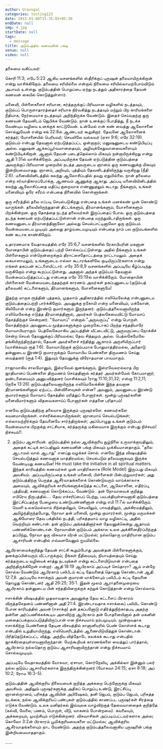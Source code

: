 ```yaml
---
author: Uravugal
categories: testing123
date: 2015-01-08T15:35:03+05:30
endDate: null
img: 4.jpg
startDate: null
tags: 
  - message
title: குடும்பத்தில் கணவனின் பங்கு
venue: null
video: null
---
```


தலைமை வகிப்பவர்:

கொரி 11:3; எபே 5:23 ஆகிய வசனங்களில் ஸ்தீரிக்குப் புருஷன் தலையாயிருக்கிறான் என்று வாசிக்கிறோம். தலைமை சரியில்லை என்றால் நிலைமை சரியில்லாமற்போய்விடும் அபாயம் உள்ளது. குடும்பத்தின் பொறுப்பை ஏற்று நடத்தும் அதிகாரத்தை தேவன் கணவன் கையில் கொடுத்துள்ளார். 
<!--more-->
மனைவி, பிள்ளைகளைச் சரியான, கர்த்தருக்குப் பிரியமான வழிகளில் நடத்தவும், குடும்பப் பொருளாதாரத்தைச் சரியாக நிர்வகித்து நடத்தவும் மற்றும் பிற காரியங்களை நீதியாக, நேர்மையாக நடத்தவும் அறிந்திருக்க வேண்டும். இதைச் செய்வதற்கு ஒரு கணவன் தேவனிடம் ஜெபிக்க வேண்டும். நான் உனக்குப் போதித்து, நீ நடக்க வேண்டிய வழியை உனக்குக் காட்டுவேன். உன்மேல் என் கண் வைத்து ஆலோசனை சொல்லுவேன் என்று சங் 32:8ல் ஆண்டவர் கூறுகிறார். தேவனே ஆலோசனைக் கர்த்தர்; யோசனையில் பெரியவர்; செயலிலே வல்லவர் (ஏசா 9:6; எரே 32:19). குடும்பம் என்பது தேவனால் ஏற்படுத்தப்பட்ட ஒன்றாகும்; மனுஷனுடைய கண்டுபிடிப்பு அல்ல. மனுஷன் ஆக்கப்பூர்வமானதையும், அழிவுக்கேதுவானவைகளையும் கண்டுபிடிக்கிறான். ஆனால் தேவன் படைத்தெல்லாம் மிகவும் நன்றாயிருக்கிறது என்று ஆதி 1:31ல் வாசிக்கிறோம். அப்படியிருக்க தேவன் ஏற்படுத்தின குடும்பத்தை அவருக்குப் பிரியமான முறையில் நடத்த அவருடைய ஞானம் ஒரு கணவனுக்கு மிகவும் இன்றியமையாதது. ஞானம், அறிவும், புத்தியும் தேவனிடத்திலிருந்து வருகிறது (நீதி 2:6). மனைவியினிடத்தில் கலந்து ஆலோசிப்பதில் தவறு ஏதுமில்லை. நான் தலைமை என்ற சர்வாதிகாரப்போக்கு, ஆணவம் ஆணுக்கு ஆகாது. அப்படி மனைவியினிடத்தில் கலந்து ஆலோசிப்பதை மதிப்பு குறைவாக எண்ணுதலும் கூடாது. நீங்களும், உங்கள் மனைவியும் ஒரே சரீரம் என்பதை நினைவில் கொள்ளுங்கள்.

ஒரு சரீரத்தில் தலை எப்படி செயல்படுகிறது என்பதை உங்கள் மனக்கண் முன் கொண்டு வாருங்கள். தலையிலிருந்துதான் திட்டங்களும், தீர்மானங்களும், யோசனைகளும் பிறக்கின்றன. ஒரு தேசத்தை நடந்த தலைவர்கள் இருப்பதைப் போல. ஒரு குடும்பத்தை நடந்த கணவன் ஏற்படுத்தப்பட்டுள்ளான் என்பதை மறந்துவிடாதிருங்கள். ஒரு கணவனுடைய தீர்மானத்தினாலோ அல்லது செயல்பாட்டினாலோ ஒரு குடும்பம்
மேன்மையடைய முடியும் அல்லது தாழ்வடையமுடியும் என்பதை நாம் பல குடுமபங்களில் கண் கூடாக காண்கிறோம்.

உதாரணமாக வேதாகமத்தில் எரே 35:6,7 வசனங்களில் ரேகாபியரின் மகனான யோனதாபின் குடும்பத்தைப் பற்றி சொல்லப்பட்டுள்ளது. அதில் நீங்களும் உங்கள் பிள்ளைகளும் என்றென்றைக்கும் திராட்சைதோட்டத்தை நாட்டாமலும். அதைக் கையாளாமலும், உங்களுடைய எல்லா கூடாரங்களிலே குடியிருப்பீர்களாக என்று எங்கள் தகப்பன் கட்டளையிட்டார். எரே 35:8,9 வசனங்களில் அப்படியே கீழ்ப்படிந்து வருகிறோம்
என்று கூறப்பட்டுள்ளது. அதனால் அந்தக் குடும்பம் தேவனால் மேன்மைப்படுத்தப்பட்டது என்பதை எரே 35:19ல் வாசிக்கிறோம். யோனதாபின் பிள்ளைகள் மேன்மையடைந்ததற்குக் காரணம் அவர்கள் தகப்பனுடைய (குடும்பத் தலைவன்) கட்டளைகளும், தீர்மானங்களும், யோசனைகளுமே!

இதற்கு மாறாக ரூத்தின் புத்தகம், முதலாம் அதிகாரத்தில் எலிமெலேக்கு என்பனுடைய குடும்பத்தைப்பற்றி பார்க்கிறோம். அவனுக்கு நகோமி என்ற மனைவியும், மக்லோன், கிலியோன் என்ற இரண்டு குமார்களும் இருந்தனர். குடும்பத்தலைவனாயிருந்த எலிமெலேக்கு எடுத்த தீர்மானத்தினால், அவர்கள் பெத்லகேமைவிட்டு மோவாப் தேசத்திற்குச் சென்றனர். "மோவாப்" என்றால் "அருவருப்பு" என்று பொருள். லோத்திற்கும் அவனுடைய மூத்தமகளுக்கும் முறைகேடாகப் பிறந்த சந்ததியாரே மோவாபியராகும். பெத்லேகேமாகிய அப்பத்தின் வீட்டைவிட்டு, அருவருப்பை நோக்கிச் சென்ற செயல் தேவனுக்குப் பிரியமல்ல; தேவ சித்தமும் அல்ல. பெத்லகேமேலே தங்கியிருந்திருந்தால்,
தேவன் அவர்களைச் சந்தித்து ஆகாரம் அருளியிருப்பார் (வாசிக்கவும் ரூத் 1:6). மோவாபிற்குக் குடும்பமாக போதுமாத்திரமல்ல, அதோடு தன்னுடைய இரண்டு குமாரருக்கும் மோவாபிய பெண்களை திருமணம் செய்து வைத்தனர் (ரூத் 1:4). இதுவும் தேவனுக்கு விரோதமான பாவமாகும்.

ராஜாவாகிய சாலமோனும், இஸ்ரவேல் ஜனங்களும், இஸ்ரவேலரல்லாத பிற ஜாதியானப் பெண்களை திருமணம் செய்ததினால் கர்த்தர் அவர்கள்மேல் கோபமானார்; தண்டனையையும் அனுபவித்தனர் (வாசிக்கவும் 1ராஜ 11:10,31,32; எஸ்றா 11:2,11; நெகே 13:26) குடும்பத்தலைவனாயிருந்த எலிமெலேக்கின் இந்த தவறான தீர்மானங்களினால் ஏற்பட்ட பின்விளைவுகள் என்ன? அவனும், அவனுடைய இரண்டு குமாரர்களும் மோவாப் தேசத்தில் மரித்துப் போனார்கள். மூன்று புருஷர்களின் மனைவிமார்களும் விதவைகளாய்ப் போனார்கள் எத்தனை பரிதாபம்!

எனவே குடும்பத்திற்கு தலையாக இருக்கும் புருஷர்களே. கணவர்களே கவனமாயிருங்கள். எச்சரிக்கையாயிருங்கள்; ஞானமாய் செயல்படுங்கள்; எல்லாவற்றிர்க்கும் தேவனையே சார்ந்திருங்கள்; அப்பொழுது உங்கள் குடும்பம் மேன்மையாக பிறகுக்கு சாட்சியாக, கர்த்தருக்கு மகிமையாக இருக்கும் என்பது நிச்சயம்! நிச்சயம்!!.

2. குடும்ப ஆசாரியன்.
குடும்பத்தில் நல்ல ஆவிக்குரிய சூழ்நிலை உருவாக்குவதிலும், அதைக் கட்டிக் காப்பதிலும் கணவனின் பங்கு மிகவும் முக்கியமானதாகும். "தலை ஆடாமல் வால் ஆடாது" எனப்து வழக்கச் சொல். எனவே இந்த விஷயத்தில் செயல்படுத்தும் கணவனாக மாத்திரமல்ல; செயல்படும் தலைவனாகவும் இருக்க வேண்டியது கணவனே! He must take the initiative in all spiritual matters. இந்தக் காரியத்தில் கணவர்கள் முன் மாதிரிகளாக (Role Model) இருப்பது மிகவும் அவசியம். அப்படியிருப்பதை உங்கள் மனைவி, பிள்ளைகள் பின்பற்றுவார்கள்; அது குடும்பத்திற்கு பெருத்த ஆசீர்வாதங்களைக் கொண்டுவரும் வாய்க்காலாக அமையும், ஆவிக்குரியக் காரியங்களுக்கடுத்த கட்டளை, ஆலோசனை, எதிர்ப்பு, புத்திமதி, கணவனால் கொடுக்கப்பட வேண்டும்
.
தன் நோவாவைக் குறித்து எபிரெய நிருபத்தில்.... தேவ எச்சரிப்பைப் பெற்று, பயபக்தியுள்ளவனாகி குடும்பத்தை இரட்சிப்பதற்கு பேழையை உண்டுபண்ணினான் என்று எபி 11:7ல் வாசிக்கிறோம். வெளி உலகமெல்லாம் சிந்தையிலும், செயலிலும், பாவத்திலும், அக்கிரமத்திலும், அமிழ்ந்திருந்தபோது, நோவா தன் மனைவி, மூன்று குமாரர்கள், மூன்று மருமக்கள் ஆகியோரை தேவ பக்தியில் நடத்தி, பரிசுத்தமாய் வாழ வழிகாட்டி, அதில் வெற்றியும் கண்டான். தன் குடும்ப அங்கத்தினார்கள் தேவனுக்கென்று ஆதாயம் பண்ணிக்கொண்டான். நோவாவின் குடும்பம் அக்கால உலக அக்கினைதீர்ப்பிற்குத் தப்பிற்று, நோவா ஒரு விசுவாச வீரன் மட்டுமல்ல்; நல்லதொரு மாதிரியான குடும்ப ஆசாரியன் என்பதில்
எவ்வளவேனும் ஐயமில்லை.

ஆபிரகாமைக்குறித்து தேவன் சாட்சி கூறும்போது அவன்தன் பிள்ளைகளுக்கும், தனக்குப்பின்வரும் வீட்டாருக்கும்; நீங்கள் நீதியையும், நியாயத்தையும் செய்து. கர்த்தருடைய வழியைக் காத்து நடவுங்கள் என்று கட்டளையிடுவான் என்பதை அறிந்திருக்கிறேன் என்றார். ஆதி 18:19 ஆபிரகாம் அப்படிச் செய்தாரா? ஆம் என்றே சொல்ல வேண்டும் ஆபிரகாம் பலிபீடம் கட்டி தேவனைத் தொழுது கொண்டான் ஆதி 12:7,8. அப்படியே
ஈசாக்கும் அவன் குமாரன் யாக்கோபும் பலிபீடம் கட்டி தேவனை தொழுது கொண்டனர் ஆதி 26:25; 35:1. இதன் மூலம் ஆராதனைமுறையை ஆபிரகாம் தன்னுடைய பின் சந்ததியினருக்குக் கற்றுக் கொடுத்தான் என்று சொல்லாம்.

ஈசாக்கின் விஷயத்தில் முதலாவதாக அவனுக்கு தேவ கட்டளைப் பிரகாரம் விருத்தசேதனம் பண்ணினான் அதி 21:4. இரண்டாவதாக ஈசாக்கைப் பலியிட கொண்டு போன காரியத்தில் அவன் (ஈசாக்கு) தன் தகப்பனோடு எதிர்த்துநிற்காதபடி அதற்கு தன்னை அர்ப்பணிக்கக்கூடிய அளவிற்கு ஆபிரகாம் தன் போதனையினால் தன் மகனின் மனதைப்பக்குவப்படுத்தியிருப்பான் என நிச்சயமாய் நம்பமுடியும். மூன்றாவதாக ஈசாக்கிற்கு
பெண்ணைத் தேடின விசயத்தில் கானானியரில் பெண் கொள்ளக் கூடாது என்பதில் உறுதியாயிருந்து, எலியெசரிடத்தில் ஆணையிடுவித்துக் கொண்டான். பிரித்தெடுக்கப்பட்ட வித்து. அந்நிய வித்தோடே கலக்கக் கூடாது என்பதில் ஜாக்கிரதையுள்ளவனாயிருந்தான். மேற்கூறியக் காரணங்களை வைத்துப் பார்த்தால், ஆபிரகாம் நல்லதொரு குடும்ப ஆசாரியனாயிருந்தான் என்று நிச்சயமாய் சொல்லமுடியும்.

அப்படியே வேதாகமத்தில் யோசுவா, ஏசாயா, கொர்நேலியு, அக்கில்லா இன்னும் பலர் நல்ல குடும்ப ஆசாரியர்களாக இருந்திருக்கின்றனர் (யோசுவா 24:15; ஏசா 8:18; அப் 10:2; ரோம 16:3-5).

குடும்பத்தின் ஆவிக்குரிய நிலையயைக் குறித்த அக்கறை பெற்றோருக்கு மிகவும் அவசியம். அதிலும் புருஷர்களுக்கு அதிகப் பொறுப்பு உண்டு, இரட்சிப்பு, ஞானஸ்நானம், பரிசுத்த ஆவியின் அபிஷேகம், தனி ஜெபம், குடும்ப ஜெபம், பரிசுத்த நடக்கை, நல்ல ஆவிக்குரியப் பண்புகள் குடும்பத்தில் காணப்பட புருஷர்கள் சிரத்தை எடுக்க வேண்டும். உலக மனிதர்கல் இவ்வுலக வாழ்விற்குத் தேவையானதைக் குறித்தே (கல்வி, வேலை, பணம், பொருள், வீடு, வாகனம் போன்றவை). கவலையும், அக்கறையும், முயற்சியும் எடுக்கின்றனர். விசுவாசிகள் அப்படிப்பட்டவர்களாக அல்ல; கொலோ 3:2ன் பிரகாரம் பூமிக்குரியவைகளை மட்டுமல்ல; ஆவிக்குரிய ஆசீர்வாதங்களையும் நாட வேண்டும்.
அதற்கு குடும்பத்தலைவனாகிய புருஷரின் பங்கு இன்றியமையாததாகும்.

......